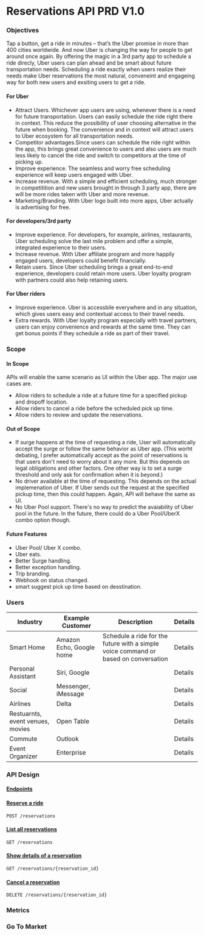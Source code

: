 # Reservations API PRD V1.0

### Objectives
Tap a button, get a ride in minutes – that’s the Uber promise in more than 400 cities worldwide. And now Uber is changing the way for people to get around once again. By offering the magic in a 3rd party app to schedule a ride direcly, Uber users can plan ahead and be smart about future transportation needs. Scheduling a ride exactly when users realize their needs make Uber reservations the most natural, conveneint and engageing way for both new users and exsiting users to get a ride. 

#### For Uber
- Attract Users. Whichever app users are using, whenever there is a need for future transportation. Users can easily schedule the ride right there in context. This reduce the possibility of user choosing alternative in the future when booking. The convenience and in context will attract users to Uber ecosystem for all transportation needs.
- Competitor advantages.Since users can schedule the ride right within the app, this brings great convenience to users and also users are much less likely to cancel the ride and switch to competitors at the time of picking up.
- Improve experience. The seamless and worry free scheduling experience will keep users engaged with Uber.
- Increase revenue. With a simple and efficient scheduling, much stronger in competitition and new users brought in through 3 party app, there are will be more rides taken with Uber and more revenue. 
- Marketing/Branding. With Uber logo built into more apps, Uber actually is advertising for free.


#### For developers/3rd party
- Improve experience. For developers, for example, airlines, restaurants, Uber scheduling solve the last mile problem and offer a simple, integrated experience to their users. 
- Increase revenue. With Uber affiliate program and more happily engaged users, developers could benefit financially.
- Retain users. Since Uber scheduling brings a great end-to-end experience, developers could retain more users. Uber loyalty program with partners could also help retaining users.

#### For Uber riders
- Improve experience. Uber is accessbile everywhere and in any situation, which gives users easy and contextual access to their travel needs.
-  Extra rewards. With Uber loyalty program especially with travel partners, users can enjoy convenience and rewards at the same time. They can get bonus points if they schedule a ride as part of their travel.

### Scope
#### In Scope
APIs will enable the same scenario as UI within the Uber app. The major use cases are.
- Allow riders to schedule a ride at a future time for a specified pickup and dropoff location.
- Allow riders to cancel a ride before the scheduled pick up time.
- Allow riders to review and update the reservations.

#### Out of Scope 
- If surge happens at the time of requesting a ride, User will automatically accept the surge or follow the same behavior as Uber app. (This worht debating, I prefer automatically accept as the point of reservations is that users don't need to worry about it any more. But this depends on legal obligations and other factors. One other way is to set a surge threshold and only ask for confirmation when it is beyond.)
- No driver available at the time of requesting. This depends on the actual implemenation of Uber. If Uber sends out the request at the specified pickup time, then this could happen. Again, API will behave the same as UI.
- No Uber Pool support. There's no way to predict the avaiability of Uber pool in the future. In the future, there could do a Uber Pool/UberX combo option though.

#### Future Features
- Uber Pool/ Uber X combo.
- Uber eats.
- Better Surge handling.
- Better exception handling.
- Trip branding.
- Webhook on status changed.
- smart suggest pick up time based on desstination.

### Users

| Industry | Example Customer | Description |Details|
| --- | --- | --- | --- |
|Smart Home| Amazon Echo, Google home| Schedule a ride for the future with a simple voice command or based on conversation|Details|
|Personal Assistant| Siri, Google | |Details|
|Social| Messenger, iMessage | |Details|
|Airlines| Delta | |Details|
|Restuarnts, event venues, movies| Open Table | |Details|
|Commute| Outlook | |Details|
|Event Organizer| Enterprise | |Details|

### API Design
#### [Endpoints](/APIDesign/endpoints) 
#### [Reserve a ride](/APIDesign/schedule)
```
POST /reservations
```
#### [List all reservations](/APIDesign/list)
```
GET /reservations
```

#### [Show details of a reservation](/APIDesign/details)
```
GET /reservations/{reservation_id}
```

#### [Cancel a reservation](/APIDesign/cancel)
```
DELETE /reservations/{reservation_id}
```

### Metrics

### Go To Market

